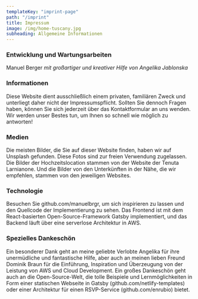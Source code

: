```yaml
---
templateKey: "imprint-page"
path: "/imprint"
title: Impressum
image: /img/home-tuscany.jpg
subheading: Allgemeine Informationen
---
```


### Entwicklung und Wartungsarbeiten

Manuel Berger _mit großartiger und kreativer Hilfe von Angelika Jablonska_

### Informationen

Diese Website dient ausschließlich einem privaten, familiären Zweck und unterliegt daher nicht der Impressumspflicht. Sollten Sie dennoch Fragen haben, können Sie sich jederzeit über das Kontaktformular an uns wenden. Wir werden unser Bestes tun, um Ihnen so schnell wie möglich zu antworten!

### Medien

Die meisten Bilder, die Sie auf dieser Website finden, haben wir auf Unsplash gefunden. Diese Fotos sind zur freien Verwendung zugelassen. Die Bilder der Hochzeitslocation stammen von der Website der Tenuta Larnianone. Und die Bilder von den Unterkünften in der Nähe, die wir empfehlen, stammen von den jeweiligen Websites.

### Technologie

Besuchen Sie github.com/manuelbrgr, um sich inspirieren zu lassen und den Quellcode der Implementierung zu sehen. Das Frontend ist mit dem React-basierten Open-Source-Framework Gatsby implementiert, und das Backend läuft über eine serverlose Architektur in AWS.

### Spezielles Dankeschön

Ein besonderer Dank geht an meine geliebte Verlobte Angelika für ihre unermüdliche und fantastische Hilfe, aber auch an meinen lieben Freund Dominik Braun für die Einführung, Inspiration und Überzeugung von der Leistung von AWS und Cloud Development. Ein großes Dankeschön geht auch an die Open-Source-Welt, die tolle Beispiele und Lernmöglichkeiten in Form einer statischen Webseite in Gatsby (github.com/netlify-templates) oder einer Architektur für einen RSVP-Service (github.com/enrubio) bietet.
